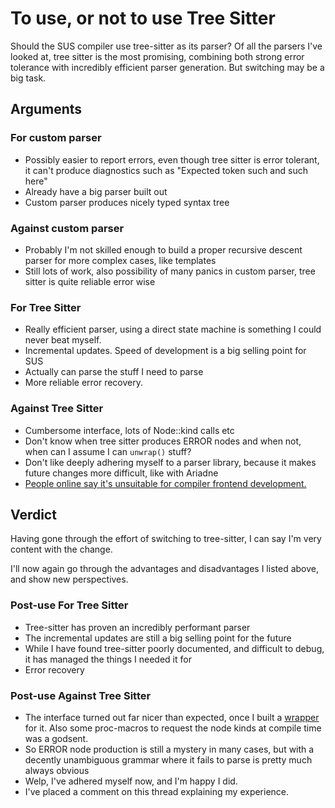 # To use, or not to use Tree Sitter
Should the SUS compiler use tree-sitter as its parser? Of all the parsers I've looked at, tree sitter is the most promising, combining both strong error tolerance with incredibly efficient parser generation. But switching may be a big task. 

## Arguments
### For custom parser
- Possibly easier to report errors, even though tree sitter is error tolerant, it can't produce diagnostics such as "Expected token such and such here"
- Already have a big parser built out
- Custom parser produces nicely typed syntax tree

### Against custom parser
- Probably I'm not skilled enough to build a proper recursive descent parser for more complex cases, like templates
- Still lots of work, also possibility of many panics in custom parser, tree sitter is quite reliable error wise

### For Tree Sitter
- Really efficient parser, using a direct state machine is something I could never beat myself. 
- Incremental updates. Speed of development is a big selling point for SUS
- Actually can parse the stuff I need to parse
- More reliable error recovery. 

### Against Tree Sitter
- Cumbersome interface, lots of Node::kind calls etc
- Don't know when tree sitter produces ERROR nodes and when not, when can I assume I can `unwrap()` stuff?
- Don't like deeply adhering myself to a parser library, because it makes future changes more difficult, like with Ariadne
- [People online say it's unsuitable for compiler frontend development. ](https://github.com/tree-sitter/tree-sitter/discussions/831)

## Verdict
Having gone through the effort of switching to tree-sitter, I can say I'm very content with the change. 

I'll now again go through the advantages and disadvantages I listed above, and show new perspectives. 

### Post-use For Tree Sitter
- Tree-sitter has proven an incredibly performant parser
- The incremental updates are still a big selling point for the future
- While I have found tree-sitter poorly documented, and difficult to debug, it has managed the things I needed it for
- Error recovery

### Post-use Against Tree Sitter
- The interface turned out far nicer than expected, once I built a [wrapper](https://github.com/pc2/sus-compiler/blob/5314928aaf9aa95ff4328be95bc4aed4f09d11b5/src/parser.rs#L81-L322) for it. Also some proc-macros to request the node kinds at compile time was a godsent.
- So ERROR node production is still a mystery in many cases, but with a decently unambiguous grammar where it fails to parse is pretty much always obvious
- Welp, I've adhered myself now, and I'm happy I did.
- I've placed a comment on this thread explaining my experience.
